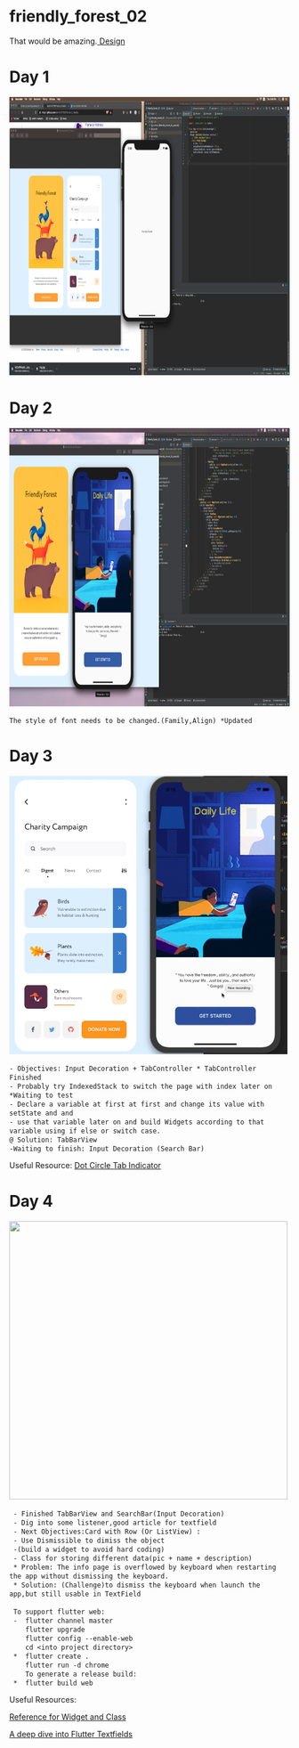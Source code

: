 # friendly_forest_02

That would be amazing.<a href ="https://dribbble.com/shots/7080175-Mobile-app-Friendly-Forest?fbclid=IwAR2P8GKmfEbdhKcuM3MsbNxrc2F82s3nQOsXXfJvtoNmbqtRoC98azuMIUM"> Design</a>

# Day 1
<img src="process/day1.png" width="1000" height="500"> 

# Day 2
<img src="process/day2.png" width="1000" height="500"> 

    The style of font needs to be changed.(Family,Align) *Updated
    
# Day 3
<img src="process/day3.gif" width="500" height="500"> 

    - Objectives: Input Decoration + TabController * TabController Finished
    - Probably try IndexedStack to switch the page with index later on *Waiting to test
    - Declare a variable at first at first and change its value with setState and and 
    - use that variable later on and build Widgets according to that variable using if else or switch case.
    @ Solution: TabBarView
    -Waiting to finish: Input Decoration (Search Bar)
  Useful Resource:
  <a href ="https://stackoverflow.com/questions/57889326/how-to-add-a-circular-dot-as-an-indicator-in-flutter-tabs">Dot Circle  Tab Indicator </a>
  
# Day 4
<img src="process/day4.gif" width="500" height="500"> 

     - Finished TabBarView and SearchBar(Input Decoration)
     - Dig into some listener,good article for textfield
     - Next Objectives:Card with Row (Or ListView) :
     - Use Dismissible to dimiss the object
     -(build a widget to avoid hard coding)
     - Class for storing different data(pic + name + description)
     * Problem: The info page is overflowed by keyboard when restarting the app without dismissing the keyboard.
     * Solution: (Challenge)to dismiss the keyboard when launch the app,but still usable in TextField
     
     To support flutter web:
     -  flutter channel master
        flutter upgrade
        flutter config --enable-web
        cd <into project directory>
     *  flutter create .
        flutter run -d chrome
        To generate a release build:
     *  flutter build web
     
   Useful Resources:

   <a href="https://github.com/kelvin147789/flutter-ui-resources/tree/master/Example/flutter-ghana-ui-challenge-week-1-master"> Reference for Widget and Class</A>
     
     
     
  <a href ="https://medium.com/flutter-community/a-deep-dive-into-flutter-textfields-f0e676aaab7a">
    A deep dive into Flutter Textfields</a>
  
  
         
